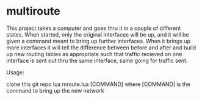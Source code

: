 multiroute
==========

This project takes a computer and goes thru it in a couple of
different states.
When started, only the original interfaces will be up, and it will
be given a command meant to bring up further interfaces.
When it brings up more interfaces it will tell the difference between
before and after and build up new routing tables as appropriate
such that traffic recieved on one interface is sent out thru the
same interface, same going for traffic sent.

Usage:

clone this git repo
lua mroute.lua [COMMAND]
where [COMMAND] is the command to bring up the new network

